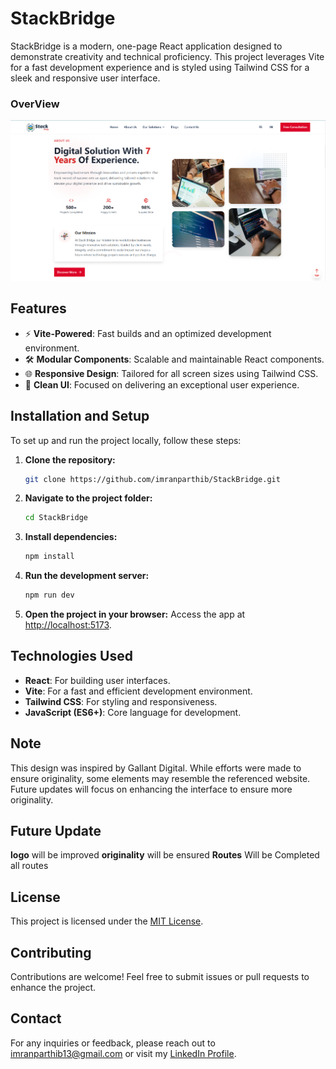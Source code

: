 # StackBridge

StackBridge is a modern, one-page React application designed to demonstrate creativity and technical proficiency. This project leverages Vite for a fast development experience and is styled using Tailwind CSS for a sleek and responsive user interface.

### OverView

![Website Overview](overview.png)

## Features

- ⚡ **Vite-Powered**: Fast builds and an optimized development environment.
- 🛠 **Modular Components**: Scalable and maintainable React components.
- 🌐 **Responsive Design**: Tailored for all screen sizes using Tailwind CSS.
- 🎨 **Clean UI**: Focused on delivering an exceptional user experience.

## Installation and Setup

To set up and run the project locally, follow these steps:

1. **Clone the repository:**

   ```bash
   git clone https://github.com/imranparthib/StackBridge.git
   ```

2. **Navigate to the project folder:**

   ```bash
   cd StackBridge
   ```

3. **Install dependencies:**

   ```bash
   npm install
   ```

4. **Run the development server:**

   ```bash
   npm run dev
   ```

5. **Open the project in your browser:** Access the app at [http://localhost:5173](http://localhost:5173).

## Technologies Used

- **React**: For building user interfaces.
- **Vite**: For a fast and efficient development environment.
- **Tailwind CSS**: For styling and responsiveness.
- **JavaScript (ES6+)**: Core language for development.

## Note

This design was inspired by Gallant Digital. While efforts were made to ensure originality, some elements may resemble the referenced website. Future updates will focus on enhancing the interface to ensure more originality.

## Future Update

**logo** will be improved
**originality** will be ensured
**Routes** Will be Completed all routes

## License

This project is licensed under the [MIT License](LICENSE).

## Contributing

Contributions are welcome! Feel free to submit issues or pull requests to enhance the project.

## Contact

For any inquiries or feedback, please reach out to [imranparthib13@gmail.com](mailto:imranparthib13@gmail.com) or visit my [LinkedIn Profile](https://www.linkedin.com/in/imranparthib/).
